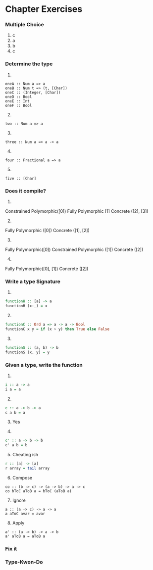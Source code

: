 # Chapter Exercises

### Multiple Choice

1. c
2. a
3. b
4. c

### Determine the type

1.  

```
oneA :: Num a => a
oneB :: Num t => (t, [Char])
oneC :: (Integer, [Char])
oneD :: Bool
oneE :: Int
oneF :: Bool
```

2.  

```
two :: Num a => a
```

3.  

```
three :: Num a => a -> a
```

4.

```
four :: Fractional a => a
```

5.

```
five :: [Char]
```

### Does it compile?

1.
Constrained Polymorphic([0])
Fully Polymorphic [1]
Concrete ([2], [3])

2.
Fully Polymorphic ([0])
Concrete ([1], [2])

3.
Fully Polymorphic([0])
Constrained Polymorphic ([1])
Concrete ([2])

4.
Fully Polymorphic([0], [1])
Concrete ([2])


### Write a type Signature

1.  

```Haskell
functionH :: [a] -> a
functionH (x:_) = x
```

2.

```Haskell
functionC :: Ord a => a -> a -> Bool
functionC x y = if (x > y) then True else False
```

3.  

```Haskell
functionS :: (a, b) -> b
functionS (x, y) = y
```

### Given a type, write the function

1.  

```Haskell
i :: a -> a
i a = a
```

2.  

```Haskell
c :: a -> b -> a
c a b = a
```

3. Yes

4.

```Haskell
c' :: a -> b -> b
c' a b = b
```

5.  Cheating ish

```Haskell
r :: [a] -> [a]
r array = tail array
```

6. Compose

```
co :: (b -> c) -> (a -> b) -> a -> c
co bToC aToB a = bToC (aToB a)
```

7. Ignore

```
a :: (a -> c) -> a -> a
a aToC avar = avar
```

8. Apply

```
a' :: (a -> b) -> a -> b
a' aToB a = aToB a
```

### Fix it

### Type-Kwon-Do
